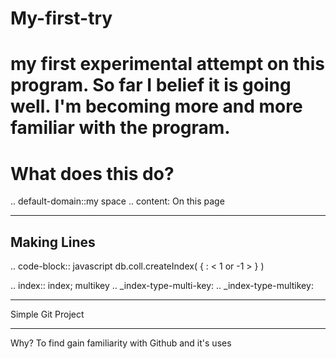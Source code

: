# My-first-try
my first experimental attempt on this program. 
So far I belief it is going well. I'm becoming more and more familiar with the program. 
=================
What does this do?
=================
.. default-domain::my space
.. content: On this page
______________________
Making Lines 
----------------------


.. code-block:: javascript
db.coll.createIndex( { <field>: < 1 or -1 > } )


.. index:: index; multikey
.. _index-type-multi-key:
.. _index-type-multikey:

_________________________
Simple Git Project 

_________________________

Why? 
  To find gain familiarity with Github and it's uses 
  
